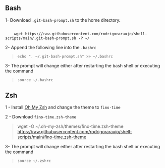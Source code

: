 ## Bash

1- Download `.git-bash-prompt.sh` to the home directory.
##
        wget https://raw.githubusercontent.com/rodrigoraraujo/shell-scripts/main/.git-bash-prompt.sh -P ~/

2- Append the following line into the `.bashrc`
  > `echo ". ~/.git-bash-prompt.sh" >> ~/.bashrc`

3- The prompt will change either after restarting the bash shell or executing the command 
  > `source ~/.bashrc`

## Zsh

1 - Install [Oh My Zsh](https://ohmyz.sh/#install) and change the theme to `fino-time`

2 - Download `fino-time.zsh-theme`
  > wget -O ~/.oh-my-zsh/themes/fino-time.zsh-theme https://raw.githubusercontent.com/rodrigoraraujo/shell-scripts/main/fino-time.zsh-theme

3- The prompt will change either after restarting the bash shell or executing the command 
  > `source ~/.zshrc`
